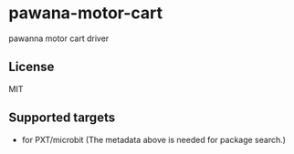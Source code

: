 # pawana-motor-cart

pawanna motor cart driver

## License

MIT

## Supported targets

* for PXT/microbit
(The metadata above is needed for package search.)

